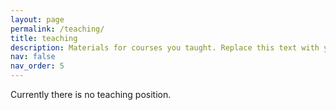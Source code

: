```yaml
---
layout: page
permalink: /teaching/
title: teaching
description: Materials for courses you taught. Replace this text with your description.
nav: false
nav_order: 5
---
```


Currently there is no teaching position.

